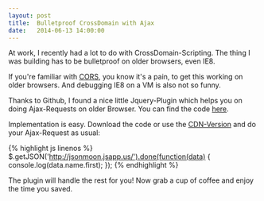 ```yaml
---
layout: post
title:  Bulletproof CrossDomain with Ajax
date:   2014-06-13 14:00:00
---
```


At work, I recently had a lot to do with CrossDomain-Scripting. The thing I was building has to be bulletproof on older browsers, even IE8.

If you're familiar with [CORS](http://www.html5rocks.com/en/tutorials/cors/), you know it's a pain, to get this working on older browsers. And debugging IE8 on a VM is also not so funny.

Thanks to Github, I found a nice little Jquery-Plugin which helps you on doing Ajax-Requests on older Browser. You can find the code [here](https://github.com/MoonScript/jQuery-ajaxTransport-XDomainRequest).

Implementation is easy.
Download the code or use the [CDN-Version](http://cdnjs.cloudflare.com/ajax/libs/jquery-ajaxtransport-xdomainrequest/1.0.2/jquery.xdomainrequest.min.js) and do your Ajax-Request as usual:


{% highlight js linenos %}
$.getJSON('http://jsonmoon.jsapp.us/').done(function(data) {
  console.log(data.name.first);
});
{% endhighlight %}

The plugin will handle the rest for you!
Now grab a cup of coffee and enjoy the time you saved.